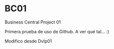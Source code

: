 # BC01
Business Central Project 01

Primera prueba de uso de Github. A ver qué tal... :)

Modifico desde Dvlp01
